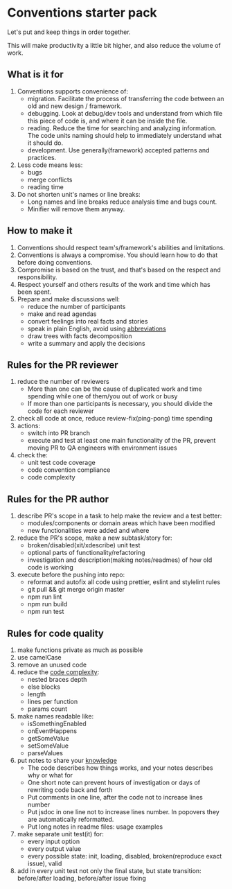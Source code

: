 # Conventions starter pack

Let's put and keep things in order together.

This will make productivity a little bit higher, and also reduce the volume of work.

## What is it for

1. Conventions supports convenience of:
	* migration. Facilitate the process of transferring the code between an old and new design / framework.
	* debugging. Look at debug/dev tools and understand from which file this piece of code is, and where it can be inside the file.
	* reading. Reduce the time for searching and analyzing information. The code units naming should help to immediately understand what it should do.
	* development. Use generally(framework) accepted patterns and practices.
1. Less code means less:
	* bugs
	* merge conflicts
	* reading time
1. Do not shorten unit's names or line breaks:
	* Long names and line breaks reduce analysis time and bugs count.
	* Minifier will remove them anyway.

## How to make it

1. Conventions should respect team's/framework's abilities and limitations.
1. Conventions is always a compromise. You should learn how to do that before doing conventions.
1. Compromise is based on the trust, and that's based on the respect and responsibility.
1. Respect yourself and others results of the work and time which has been spent.
1. Prepare and make discussions well:
	* reduce the number of participants
	* make and read agendas
	* convert feelings into real facts and stories
	* speak in plain English, avoid using [abbreviations](https://blog.juliobiason.me/thoughts/things-i-learnt-the-hard-way/#design-patterns-are-used-to-describe-solutions-not-to-find-them)
	* draw trees with facts decomposition
	* write a summary and apply the decisions

## Rules for the PR reviewer

1. reduce the number of reviewers
	* More than one can be the cause of duplicated work and time spending while one of them/you out of work or busy
	* If more than one participants is necessary, you should divide the code for each reviewer
1. check all code at once, reduce review-fix(ping-pong) time spending
1. actions:
	* switch into PR branch
	* execute and test at least one main functionality of the PR, prevent moving PR to QA engineers with environment issues
1. check the:
	* unit test code coverage
	* code convention compliance
	* code complexity

## Rules for the PR author

1. describe PR's scope in a task to help make the review and a test better:
	* modules/components or domain areas which have been modified
	* new functionalities were added and where
1. reduce the PR's scope, make a new subtask/story for:
	* broken/disabled(xit/xdescribe) unit test
	* optional parts of functionality/refactoring
	* investigation and description(making notes/readmes) of how old code is working
1. execute before the pushing into repo:
	* reformat and autofix all code using prettier, eslint and stylelint rules
	* git pull && git merge origin master
	* npm run lint
	* npm run build
	* npm run test

## Rules for code quality

1. make functions private as much as possible
1. use camelCase
1. remove an unused code
1. reduce the [code complexity](https://eslint.org/docs/rules/complexity):
	* nested braces depth
	* else blocks
	* length
	* lines per function
	* params count
1. make names readable like:
	* isSomethingEnabled
	* onEventHappens
	* getSomeValue
	* setSomeValue
	* parseValues
1. put notes to share your [knowledge](https://blog.juliobiason.me/thoughts/things-i-learnt-the-hard-way/#documentation-is-a-love-letter-to-your-future-self)
	* The code describes how things works, and your notes describes why or what for
	* One short note can prevent hours of investigation or days of rewriting code back and forth
	* Put comments in one line, after the code not to increase lines number
	* Put jsdoc in one line not to increase lines number. In popovers they are automatically reformatted.
	* Put long notes in readme files: usage examples
1. make separate unit test(it) for:
	* every input option
	* every output value
	* every possible state: init, loading, disabled, broken(reproduce exact issue), valid
1. add in every unit test not only the final state, but state transition: before/after loading, before/after issue fixing
